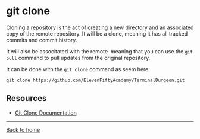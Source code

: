 # git clone

Cloning a repository is the act of creating a new directory and an associated copy of the remote repository. It will be a clone, meaning it has all tracked commits and commit history.

It will also be associtated with the remote. meaning that you can use the `git pull` command to pull updates from the original repository. 

It can be done with the `git clone` command as seem here:
```
git clone https://github.com/ElevenFiftyAcademy/TerminalDungeon.git
```

## Resources
- [Git Clone Documentation](https://git-scm.com/docs/git-clone)
---
[Back to home](../README.md)